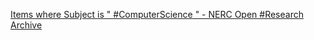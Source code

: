 [Items where Subject is " #ComputerScience " - NERC Open #Research Archive](https://qi.tc/qi/114529)